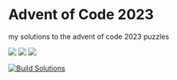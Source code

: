 # Advent of Code 2023

my solutions to the advent of code 2023 puzzles

![](https://img.shields.io/badge/day%20📅-6-blue)      ![](https://img.shields.io/badge/stars%20⭐-12-yellow)      ![](https://img.shields.io/badge/days%20completed-6-red)

[![Build Solutions](https://github.com/pns1123/advent_of_code_2023/actions/workflows/build_solution.yml/badge.svg)](https://github.com/pns1123/advent_of_code_2023/actions/workflows/build_solution.yml)
